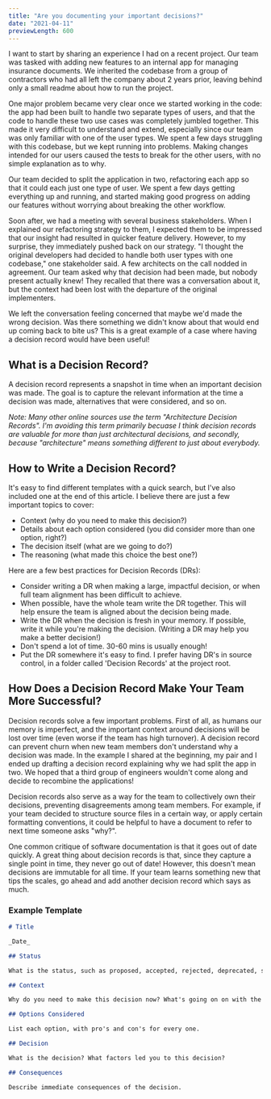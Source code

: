 ```yaml
---
title: "Are you documenting your important decisions?"
date: "2021-04-11"
previewLength: 600
---
```


I want to start by sharing an experience I had on a recent project. Our team was tasked with adding new features to an internal app for managing insurance documents. We inherited the codebase from a group of contractors who had all left the company about 2 years prior, leaving behind only a small readme about how to run the project.

One major problem became very clear once we started working in the code: the app had been built to handle two separate types of users, and that the code to handle these two use cases was completely jumbled together. This made it very difficult to understand and extend, especially since our team was only familiar with one of the user types. We spent a few days struggling with this codebase, but we kept running into problems. Making changes intended for our users caused the tests to break for the other users, with no simple explanation as to why.

Our team decided to split the application in two, refactoring each app so that it could each just one type of user. We spent a few days getting everything up and running, and started making good progress on adding our features without worrying about breaking the other workflow.

Soon after, we had a meeting with several business stakeholders. When I explained our refactoring strategy to them, I expected them to be impressed that our insight had resulted in quicker feature delivery. However, to my surprise, they immediately pushed back on our strategy. "I thought the original developers had decided to handle both user types with one codebase," one stakeholder said. A few architects on the call nodded in agreement. Our team asked why that decision had been made, but nobody present actually knew! They recalled that there was a conversation about it, but the context had been lost with the departure of the original implementers.

We left the conversation feeling concerned that maybe we'd made the wrong decision. Was there something we didn't know about that would end up coming back to bite us? This is a great example of a case where having a decision record would have been useful!

## What is a Decision Record?

A decision record represents a snapshot in time when an important decision was made. The goal is to capture the relevant information at the time a decision was made, alternatives that were considered, and so on.

_Note: Many other online sources use the term "Architecture Decision Records". I'm avoiding this term primarily becuase I think decision records are valuable for more than just architectural decisions, and secondly, because "architecture" means something different to just about everybody._

## How to Write a Decision Record?

It's easy to find different templates with a quick search, but I've also included one at the end of this article. I believe there are just a few important topics to cover:

- Context (why do you need to make this decision?)
- Details about each option considered (you did consider more than one option, right?)
- The decision itself (what are we going to do?)
- The reasoning (what made this choice the best one?)

Here are a few best practices for Decision Records (DRs):

- Consider writing a DR when making a large, impactful decision, or when full team alignment has been difficult to achieve.
- When possible, have the whole team write the DR together. This will help ensure the team is aligned about the decision being made.
- Write the DR when the decision is fresh in your memory. If possible, write it while you're making the decision. (Writing a DR may help you make a better decision!)
- Don't spend a lot of time. 30-60 mins is usually enough!
- Put the DR somewhere it's easy to find. I prefer having DR's in source control, in a folder called 'Decision Records' at the project root.

## How Does a Decision Record Make Your Team More Successful?

Decision records solve a few important problems. First of all, as humans our memory is imperfect, and the important context around decisions will be lost over time (even worse if the team has high turnover). A decision record can prevent churn when new team members don't understand why a decision was made. In the example I shared at the beginning, my pair and I ended up drafting a decision record explaining why we had split the app in two. We hoped that a third group of engineers wouldn't come along and decide to recombine the applications!

Decision records also serve as a way for the team to collectively own their decisions, preventing disagreements among team members. For example, if your team decided to structure source files in a certain way, or apply certain formatting conventions, it could be helpful to have a document to refer to next time someone asks "why?".

One common critique of software documentation is that it goes out of date quickly. A great thing about decision records is that, since they capture a single point in time, they never go out of date! However, this doesn't mean decisions are immutable for all time. If your team learns something new that tips the scales, go ahead and add another decision record which says as much.

### Example Template

```md
# Title

_Date_

## Status

What is the status, such as proposed, accepted, rejected, deprecated, superseded, etc.?

## Context

Why do you need to make this decision now? What's going on on with the product? What have you learned recently?

## Options Considered

List each option, with pro's and con's for every one.

## Decision

What is the decision? What factors led you to this decision?

## Consequences

Describe immediate consequences of the decision.
```
